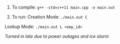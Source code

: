 1. To compile:
`g++ -std=c++11 main.cpp -o main.out`

2. To run:
Creation Mode:
`./main.out C`

Lookup Mode:
`./main.out L <emp_id>`

*Turned in late due to power outages and ice storm*